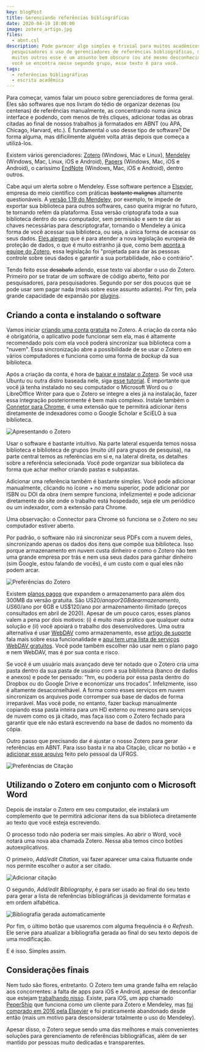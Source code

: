 ```yaml
---
key: blogPost
title: Gerenciando referências bibliográficas
date: 2020-04-19 18:00:00
image: zotero_artigo.jpg
files:
  - abnt.csl
description: Pode parecer algo simples e trivial para muitos acadêmicos e
  pesquisadores o uso de gerenciadores de referências bibliográficas, mas para
  muitos outros esse é um assunto bem obscuro (ou até mesmo desconhecido). Se
  você se encontra nesse segundo grupo, esse texto é para você.
tags:
  - referências bibliográficas
  - escrita acadêmica
---
```


Para começar, vamos falar um pouco sobre gerenciadores de forma geral. Eles são softwares que nos livram do tédio de organizar dezenas (ou centenas) de referências manualmente, as concentrando numa única interface e podendo, com menos de três cliques, adicionar todas as obras citadas ao final de nossos trabalhos já formatados em ABNT (ou APA, Chicago, Harvard, etc.). É fundamental o uso desse tipo de software? De forma alguma, mas dificilmente alguém volta atrás depois que começa a utilizá-los.

Existem vários gerenciadores: [Zotero](https://www.zotero.org/) (Windows, Mac e Linux), [Mendeley](https://www.mendeley.com/) (Windows, Mac, Linux, iOS e Android), [Papers](https://www.papersapp.com/) (Windows, Mac, iOS e Android), o caríssimo [EndNote](https://endnote.com/) (Windows, Mac, iOS e Android), dentro outros.

Cabe aqui um alerta sobre o Mendeley. Esse software pertence a [Elsevier](https://www.elsevier.com/pt-br), empresa do meio científico com práticas ~~bastante malignas~~ altamente questionáveis. A [versão 1.19 do Mendeley](https://www.mendeley.com/release-notes/v1_19), por exemplo, te impede de exportar sua biblioteca para outros softwares, caso queira migrar no futuro, te tornando refém da plataforma. Essa versão criptografa toda a sua biblioteca dentro do seu computador, sem permissão e sem te dar as chaves necessárias para descriptografar, tornando o Mendeley a única forma de você acessar sua biblioteca, ou seja, a única forma de acessar os seus dados. [Eles alegam](https://twitter.com/mendeley_com/status/1006915998841221120) que é para atender a nova legislação europeia de proteção de dados, o que é muito estranho já que, como bem [aponta a equipe do Zotero](https://www.zotero.org/support/kb/mendeley_import), essa legislação foi "projetada para dar às pessoas controle sobre seus dados e garantir a sua portabilidade, não o contrário".

Tendo feito esse ~~desabafo~~ adendo, esse texto vai abordar o uso do Zotero. Primeiro por se tratar de um software de código aberto, feito por pesquisadores, para pesquisadores. Segundo por ser dos poucos que se pode usar sem pagar nada (mais sobre esse assunto adiante). Por fim, pela grande capacidade de expansão por [plugins](https://www.zotero.org/support/plugins).

## Criando a conta e instalando o software

Vamos iniciar [criando uma conta gratuita](https://www.zotero.org/user/register) no Zotero. A criação da conta não é obrigatória, o aplicativo pode funcionar sem ela, mas é altamente recomendado pois com ela você poderá sincronizar sua biblioteca com a "nuvem". Essa sincronização abre a possibilidade de se usar o Zotero em vários computadores e funciona como uma forma de _backup_ da sua biblioteca.

Após a criação da conta, é hora de [baixar e instalar o Zotero](https://www.zotero.org/download/). Se você usa Ubuntu ou outra distro baseada nele, siga [esse tutorial](http://www.ubuntubuzz.com/2018/06/complete-guide-to-install-zotero-on-ubuntu-1804.html). É importante que você já tenha instalado no seu computador o Microsoft Word ou o LibreOffice Writer para que o Zotero se integre a eles já na instalação, fazer essa integração posteriormente é bem mais complexo. Instale também o [Connetor para Chrome](https://chrome.google.com/webstore/detail/ekhagklcjbdpajgpjgmbionohlpdbjgc), é uma extensão que te permitirá adicionar itens diretamente de indexadores como o Google Scholar e SciELO à sua biblioteca.

![Apresentando o Zotero](zotero.png)

Usar o software é bastante intuitivo. Na parte lateral esquerda temos nossa biblioteca e biblioteca de grupos (muito útil para grupos de pesquisa), na parte central temos as referências em si e, na lateral direita, os detalhes sobre a referência selecionada. Você pode organizar sua biblioteca da forma que achar melhor criando pastas e subpastas.

Adicionar uma referência também é bastante simples. Você pode adicionar manualmente, clicando no ícone + no menu superior, pode adicionar por ISBN ou DOI da obra (nem sempre funciona, infelizmente) e pode adicionar diretamente do site onde o trabalho está hospedado, seja ele um periódico ou um indexador, com a extensão para Chrome.

Uma observação: o Connector para Chrome só funciona se o Zotero no seu computador estiver aberto.

Por padrão, o software não irá sincronizar seus PDFs com a nuvem deles, sincronizando apenas os dados dos itens que compõe sua biblioteca. Isso porque armazenamento em nuvem custa dinheiro e como o Zotero não tem uma grande empresa por trás e nem usa seus dados para ganhar dinheiro (sim Google, estou falando de vocês), é um custo com o qual eles não podem arcar.

![Preferências do Zotero](zotero_sync.png)

Existem [planos pagos](https://www.zotero.org/settings/storage) que expandem o armazenamento para além dos 300MB da versão gratuita. São US$20/ano por 2GB de armazenamento, US$60/ano por 6GB e US\$120/ano por armazenamento ilimitado (preços consultados em abril de 2020). Apesar de um pouco caros, esses planos valem a pena por dois motivos: (i) é muito mais prático que qualquer outra solução e (ii) você apoiará o trabalho dos desenvolvedores. Uma outra alternativa é usar [WebDAV](https://pt.wikipedia.org/wiki/WebDAV) como armazenamento, esse [artigo de suporte](https://www.zotero.org/support/sync#webdav) fala mais sobre essa funcionalidade e [aqui tem uma lista de serviços WebDAV gratuitos](https://www.zotero.org/support/kb/webdav_services). Você pode também escolher não usar nem o plano pago e nem WebDAV, mas é por sua conta e risco.

Se você é um usuário mais avançado deve ter notado que o Zotero cria uma pasta dentro da sua pasta de usuário com a sua biblioteca (banco de dados e anexos) e pode ter pensado: “hm, eu poderia por essa pasta dentro do Dropbox ou do Google Drive e economizar uns trocados”. Infelizmente, isso é altamente desaconselhável. A forma como esses serviços em nuvem sincronizam os arquivos pode corromper sua base de dados de forma irreparável. Mas você pode, no entanto, fazer backup manualmente copiando essa pasta inteira para um HD externo ou mesmo para serviços de nuvem como os já citado, mas faça isso com o Zotero fechado para garantir que ele não estará escrevendo na base de dados no momento da cópia.

Outro passo que precisando dar é ajustar o nosso Zotero para gerar referências em ABNT. Para isso basta ir na aba Citação, clicar no botão + e [adicionar esse arquivo](abnt.csl) feito pelo pessoal da UFRGS.

![Preferências de Citação](zotero_abnt.png)

## Utilizando o Zotero em conjunto com o Microsoft Word

Depois de instalar o Zotero em seu computador, ele instalará um complemento que te permitirá adicionar itens da sua biblioteca diretamente ao texto que você esteja escrevendo.

O processo todo não poderia ser mais simples. Ao abrir o Word, você notará uma nova aba chamada Zotero. Nessa aba temos cinco botões autoexplicativos.

O primeiro, _Add/edit Citation_, vai fazer aparecer uma caixa flutuante onde nos permite escolher o autor a ser citado.

![Adicionar citação](02.png)

O segundo, _Add/edit Bibliography_, é para ser usado ao final do seu texto para gerar a lista de referências bibliográficas já devidamente formatas e em ordem alfabética.

![Bibliografia gerada automaticamente](03.png)

Por fim, o último botão que usaremos com alguma frequência é o _Refresh_. Ele serve para atualizar a bibliografia gerada ao final do seu texto depois de uma modificação.

E é isso. Simples assim.

## Considerações finais

Nem tudo são flores, entretanto. O Zotero tem uma grande falha em relação aos concorrentes: a falta de apps para iOS e Android, apesar de desconfiar que estejam [trabalhando nisso](https://twitter.com/zotero/status/1069690493053726720). Existe, para iOS, um app chamado [PeperShip](https://www.papershipapp.com) que funciona como um cliente para Zotero e Mendeley, mas [foi comprado em 2016 pela Elsevier](http://blog.shazino.com/articles/hivebench/hivebench-acquisition/) e foi praticamente abandonado desde então (mais um motivo para desconsiderar totalmente o uso do Mendeley).

Apesar disso, o Zotero segue sendo uma das melhores e mais convenientes soluções para gerenciamento de referências bibliográficas, além de ser mantido por pessoas muito dedicadas e transparentes.
